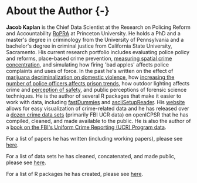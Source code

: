 # About the Author {-}


**Jacob Kaplan** is the Chief Data Scientist at the Research on Policing Reform and Accountability [RoPRA](https://policingresearch.org/team/) at Princeton University. He holds a PhD and a master's degree in criminology from the University of Pennsylvania and a bachelor's degree in criminal justice from California State University, Sacramento. His current research portfolio includes evaluating police policy and reforms, place-based crime prevention, [measuring spatial crime concentration](https://doi.org/10.1177/0022427820984213), and simulating how firing 'bad apples' affects police complaints and uses of force.
In the past he's written on the effect of [marijuana decriminalization on domestic violence](https://doi.org/10.1177/0886260520961876), how [increasing the number of police officers affects prison trends](https://doi.org/10.1111/1745-9133.12424), how outdoor lighting affects crime and [perception of safety](https://link.springer.com/article/10.1057/s41284-021-00296-0), and public perceptions of forensic science techniques. He is the author of several R packages that make it easier to work with data, including  [fastDummies](https://jacobkap.github.io/fastDummies/) and [asciiSetupReader](https://jacobkap.github.io/asciiSetupReader/). His [website](http://jacobdkaplan.com/) allows for easy visualization of crime-related data and he has released over a [dozen crime data sets](http://jacobdkaplan.com/data.html) (primarily FBI UCR data) on openICPSR that he has compiled, cleaned, and made available to the public. He is also the author of a [book on the FBI's Uniform Crime Reporting (UCR) Program data](https://ucrbook.com/).


For a list of papers he has written (including working papers), please see [here](http://jacobdkaplan.com/research.html).

For a list of data sets he has cleaned, concatenated, and made public, please see [here](http://jacobdkaplan.com/data.html).

For a list of R packages he has created, please see [here](https://jacobdkaplan.com/packages.html).

